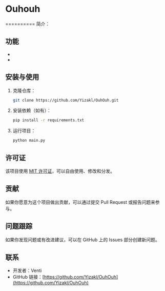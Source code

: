 

# Ouhouh
==========
简介：


功能
------
- 
- 

安装与使用
------------
1. 克隆仓库：
   ```bash
   git clone https://github.com/Yizakl/OuhOuh.git
   ```

2. 安装依赖（如有）：
   ```bash
   pip install -r requirements.txt
   ```

3. 运行项目：
   ```bash
   python main.py
   ```

许可证
-------
该项目使用 [MIT 许可证](LICENSE)，可以自由使用、修改和分发。

贡献
------
如果你愿意为这个项目做出贡献，可以通过提交 Pull Request 或报告问题来参与。

问题跟踪
---------
如果你发现问题或有改进建议，可以在 GitHub 上的 Issues 部分创建新问题。

联系
-----
- 开发者：Venti
- GitHub 链接：[https://github.com/Yizakl/OuhOuh](https://github.com/Yizakl/OuhOuh)
